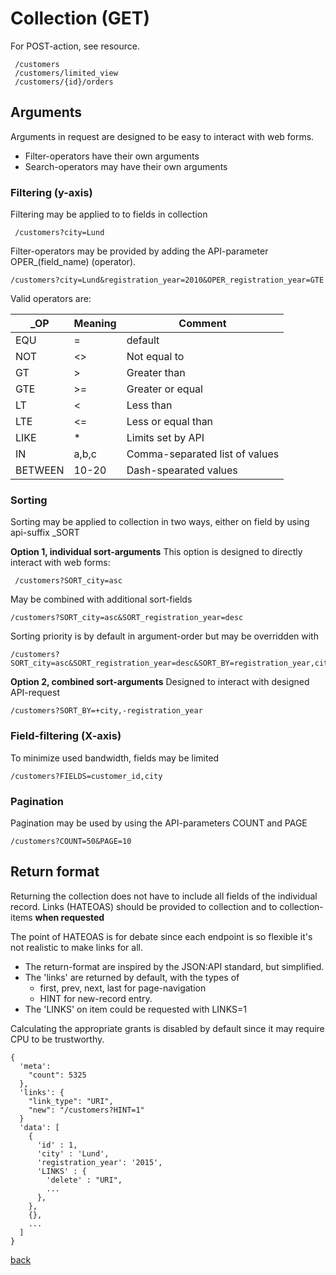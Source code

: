 # Collection (GET)
For POST-action, see resource.

     /customers
     /customers/limited_view
     /customers/{id}/orders
     
## Arguments
Arguments in request are designed to be easy to interact with web forms.

- Filter-operators have their own arguments
- Search-operators may have their own arguments

### Filtering (y-axis)
Filtering may be applied to to fields in collection

     /customers?city=Lund

Filter-operators may be provided by adding the API-parameter OPER_(field_name) (operator).

    /customers?city=Lund&registration_year=2010&OPER_registration_year=GTE
    
Valid operators are:

| \_OP      | Meaning | Comment                           |
| --------- | ------- | --------------------------------- |
| EQU       | =       | default                           |
| NOT       | <>      | Not equal to                      |
| GT        | >       | Greater than                      |
| GTE       | >=      | Greater or equal                  |
| LT        | <       | Less than                         |
| LTE       | <=      | Less or equal than                |
| LIKE      | *       | Limits set by API                 |
| IN        | a,b,c   | Comma-separated list of values    |
| BETWEEN   | 10-20   | Dash-spearated values             |

### Sorting
Sorting may be applied to collection in two ways, either on field by using api-suffix \_SORT

**Option 1, individual sort-arguments**
This option is designed to directly interact with web forms:

     /customers?SORT_city=asc

May be combined with additional sort-fields

    /customers?SORT_city=asc&SORT_registration_year=desc
    
Sorting priority is by default in argument-order but may be overridden with

    /customers?SORT_city=asc&SORT_registration_year=desc&SORT_BY=registration_year,city
    
**Option 2, combined sort-arguments**
Designed to interact with designed API-request

    /customers?SORT_BY=+city,-registration_year
    
### Field-filtering (X-axis)
To minimize used bandwidth, fields may be limited

    /customers?FIELDS=customer_id,city

### Pagination
Pagination may be used by using the API-parameters COUNT and PAGE

    /customers?COUNT=50&PAGE=10

## Return format
Returning the collection does not have to include all fields of the individual record.
Links (HATEOAS) should be provided to collection and to collection-items **when requested**

The point of HATEOAS is for debate since each endpoint is so flexible it's not realistic to make links for all.

- The return-format are inspired by the JSON:API standard, but simplified.
- The 'links' are returned by default, with the types of
  - first, prev, next, last for page-navigation
  - HINT for new-record entry.
- The 'LINKS' on item could be requested with LINKS=1

Calculating the appropriate grants is disabled by default since it may require CPU to be trustworthy.

    {
      'meta':
        "count": 5325
      },
      'links': {
        "link_type": "URI",
        "new": "/customers?HINT=1"
      }
      'data': [
        {
          'id' : 1,
          'city' : 'Lund',
          'registration_year': '2015',
          'LINKS' : {
            'delete' : "URI",
            ...
          },
        },
        {},
        ...
      ]
    }


[back](README.md)
